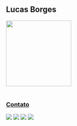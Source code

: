 ## Lucas Borges

 <div>
   <a href="https://github.com/lucasb-borges">
   <img height="180em" src="https://github-readme-stats-sigma-five.vercel.app/api?username=lucasb-borges&show_icons=true&theme=tokyonight&include_all_commits=true&count_private=true"/>
</div>
 
 <br>
 
  ### Contato
 
<div> 
  <a href="https://www.instagram.com/lucasborg.es" target="_blank"><img src="https://img.shields.io/badge/-Instagram-%23E4405F?style=for-the-badge&logo=instagram&logoColor=white" target="_blank"></a>
 <a href="https://discordapp.com/users/260557583818031104" target="_blank"><img src="https://img.shields.io/badge/Discord-7289DA?style=for-the-badge&logo=discord&logoColor=white" target="_blank"></a> 
  <a href = "mailto:lucas.yt.pv@gmail.com"><img src="https://img.shields.io/badge/-Gmail-%23333?style=for-the-badge&logo=gmail&logoColor=white" target="_blank"></a>
  <a href="https://www.linkedin.com/in/lucasborges-f/" target="_blank"><img src="https://img.shields.io/badge/-LinkedIn-%230077B5?style=for-the-badge&logo=linkedin&logoColor=white" target="_blank"></a> 

</div>
